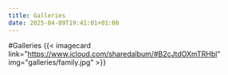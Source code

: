 ```yaml
---
title: Galleries
date: 2025-04-09T19:41:01+01:00
---
```

#Galleries
{{< imagecard link="https://www.icloud.com/sharedalbum/#B2cJtdOXmTRHbl" img="galleries/family.jpg" >}}
